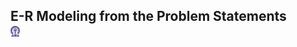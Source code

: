## E-R Modeling from the Problem Statements  &nbsp; &nbsp; &nbsp; &nbsp; &nbsp; &nbsp; <img src="images/iitkgp.png" width="3%" />
